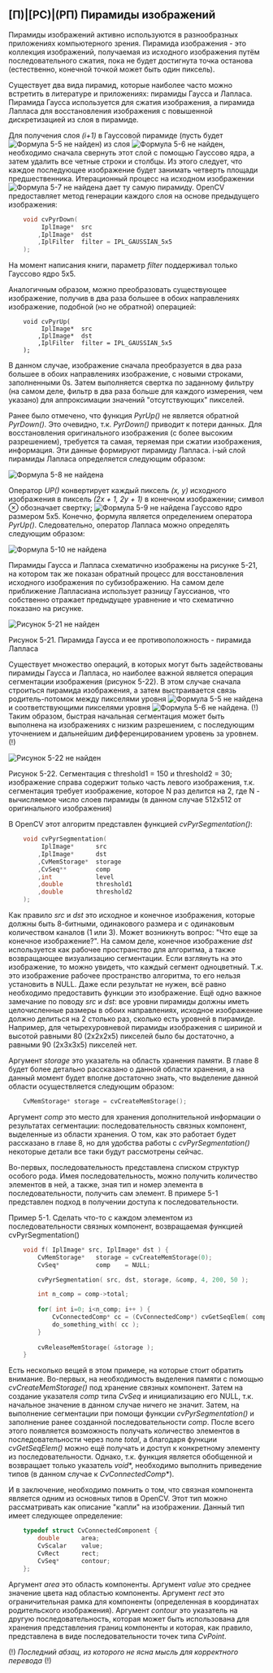 ## [П)|[РС)|(РП) Пирамиды изображений

Пирамиды изображений активно используются в разнообразных приложениях компьютерного зрения. Пирамида изображения - это коллекция изображений, получаемая из исходного изображения путём последовательного сжатия, пока не будет достигнута точка останова (естественно, конечной точкой может быть один пиксель). 

Существует два вида пирамид, которые наиболее часто можно встретить в литературе и приложениях: пирамиды Гаусса и Лапласа. Пирамида Гаусса используется для сжатия изображения, а пирамида Лапласа для восстановления изображения с повышенной дискретизацией из слоя в пирамиде.

Для получения слоя *(i+1)* в Гауссовой пирамиде (пусть будет ![Формула 5-5 не найден](Images/Frml_5_5.jpg)) из слоя ![Формула 5-6 не найден](Images/Frml_5_6.jpg), необходимо сначала свернуть этот слой с помощью Гауссово ядра, а затем удалить все четные строки и столбцы. Из этого следует, что каждое последующее изображение будет занимать четверть площади предшественника. Итерационный процесс на исходном изображении ![Формула 5-7 не найдена](Images/Frml_5_7.jpg) дает ту самую пирамиду. OpenCV предоставляет метод генерации каждого слоя на основе предыдущего изображения: 

```cpp
	void cvPyrDown(
		 IplImage* 	src
		,IplImage* 	dst
		,IplFilter 	filter = IPL_GAUSSIAN_5x5
	);
```

На момент написания книги, параметр *filter* поддерживал только Гауссово ядро 5x5.

Аналогичным образом, можно преобразовать существующее изображение, получив в два раза большее в обоих направлениях изображение, подобной (но не обратной) операцией: 

```
	void cvPyrUp(
		 IplImage* 	src
		,IplImage* 	dst
		,IplFilter 	filter = IPL_GAUSSIAN_5x5
	);
```

В данном случае, изображение сначала преобразуется в два раза большее в обоих направлениях изображение, с новыми строками, заполненными 0s. Затем выполняется свертка по заданному фильтру (на самом деле, фильтр в два раза больше для каждого измерения, чем указано) для аппроксимации значений "отсутствующих" пикселей.

Ранее было отмечено, что функция *PyrUp()* не является обратной *PyrDown()*. Это очевидно, т.к. *PyrDown()* приводит к потери данных. Для восстановления оригинального изображения (с более высоким разрешением), требуется та самая, теряемая при сжатии изображения, информация. Эти данные формируют пирамиду Лапласа. i-ый слой пирамиды Лапласа определяется следующим образом: 

![Формула 5-8 не найдена](Images/Frml_5_8.jpg)

Оператор *UP()* конвертирует каждый пиксель *(x, y)* исходного изображения в пиксель *(2x + 1, 2y + 1)* в конечном изображении; символ ⊗ обозначает свертку; ![Формула 5-9 не найдена](Images/Frml_5_9.jpg) Гауссово ядро размером 5x5. Конечно, формула является определением оператора *PyrUp()*. Следовательно, оператор Лапласа можно определять следующим образом:

![Формула 5-10 не найдена](Images/Frml_5_10.jpg)

Пирамиды Гаусса и Лапласа схематично изображены на рисунке 5-21, на котором так же показан обратный процесс для восстановления исходного изображения по субизображению. На самом деле приближение Лапласиана использует разницу Гауссианов, что собственно отражает предыдущее уравнение и что схематично показано на рисунке.

![Рисунок 5-21 не найден](Images/Pic_5_21.jpg)

Рисунок 5-21. Пирамида Гаусса и ее противоположность - пирамида Лапласа

Существует множество операций, в которых могут быть задействованы пирамиды Гаусса и Лапласа, но наиболее важной является операция сегментации изображения (рисунок 5-22). В этом случае сначала строиться пирамида изображения, а затем выстраивается связь родитель-потомок между пикселями уровня ![Формула 5-5 не найдена](Images/Frml_5_5.jpg) и соответствующими пикселями уровня ![Формула 5-6 не найдена](Images/Frml_5_6.jpg). (!) Таким образом, быстрая начальная сегментация может быть выполнена на изображениях с низким разрешением, с последующим уточнением и дальнейшим дифференцированием уровень за уровнем. (!)

![Рисунок 5-22 не найден](Images/Pic_5_22.jpg)

Рисунок 5-22. Сегментация с threshold1 = 150 и threshold2 = 30; изображение справа содержит только часть левого изображения, т.к. сегментация требует изображение, которое N раз делится на 2, где N - вычисляемое число слоев пирамиды (в данном случае 512x512 от оригинального изображения)

В OpenCV этот алгоритм представлен функцией *cvPyrSegmentation()*:

```cpp
	void cvPyrSegmentation(
		 IplImage* 		src
		,IplImage* 		dst
		,CvMemStorage* 	storage
		,CvSeq** 		comp
		,int 			level
		,double 		threshold1
		,double 		threshold2
	);
```

Как правило *src* и *dst* это исходное и конечное изображения, которые должны быть 8-битными, одинакового размера и с одинаковым количеством каналов (1 или 3). Может возникнуть вопрос: "Что еще за конечное изображение?". На самом деле, конечное изображение *dst* используется как рабочее пространство для алгоритма, а также возвращающее визуализацию сегментации. Если взглянуть на это изображение, то можно увидеть, что каждый сегмент одноцветный. Т.к. это изображение рабочее пространство алгоритма, то его нельзя установить в NULL. Даже если результат не нужен, всё равно необходимо предоставить функции это изображение. Ещё одно важное замечание по поводу *src* и *dst*: все уровни пирамиды должны иметь целочисленные размеры в обоих направлениях, исходное изображение должно делиться на 2 столько раз, сколько есть уровней в пирамиде. Например, для четырехуровневой пирамиды изображения с шириной и высотой равными 80 (2x2x2x5) пикселей было бы достаточно, а равными 90 (2x3x3x5) пикселей нет. 

Аргумент *storage* это указатель на область хранения памяти. В главе 8 будет более детально рассказано о данной области хранения, а на данный момент будет вполне достаточно знать, что выделение данной области осуществляется следующим образом:

```cpp
	CvMemStorage* storage = cvCreateMemStorage();
```

Аргумент *comp* это место для хранения дополнительной информации о результатах сегментации: последовательность связных компонент, выделенные из области хранения. О том, как это работает будет рассказано в главе 8, но для удобства работы с *cvPyrSegmentation()* некоторые детали все таки будут рассмотрены сейчас. 

Во-первых, последовательность представлена списком структур особого рода. Имея последовательность, можно получить количество элементов в ней, а также, зная тип и номер элемента в последовательности, получить сам элемент. В примере 5-1 представлен подход в получении доступа к последовательности.

Пример 5-1. Сделать что-то с каждом элементом из последовательности связных компонент, возвращаемая функцией cvPyrSegmentation()

```cpp
	void f( IplImage* src, IplImage* dst ) {
		CvMemStorage* 	storage = cvCreateMemStorage(0);
		CvSeq* 			comp 	= NULL;

		cvPyrSegmentation( src, dst, storage, &comp, 4, 200, 50 );

		int n_comp = comp->total;
		
		for( int i=0; i<n_comp; i++ ) {
			CvConnectedComp* cc = (CvConnectedComp*) cvGetSeqElem( comp, i );
			do_something_with( cc );
		}
		
		cvReleaseMemStorage( &storage );
	}
```

Есть несколько вещей в этом примере, на которые стоит обратить внимание. Во-первых, на необходимость выделения памяти с помощью *cvCreateMemStorage()* под хранение связных компонент. Затем на создание указателя *comp* типа *CvSeq* и инициализацию его NULL, т.к. начальное значение в данном случае ничего не значит. Затем, на выполнение сегментации при помощи функции *cvPyrSegmentation()* и заполнение ранее созданной последовательности *comp*. После всего этого появляется возможность получать количество элементов в последовательности через поле *total*, а благодаря функции *cvGetSeqElem()* можно ещё получать и доступ к конкретному элементу из последовательности. Однако, т.к. функция является обобщенной и возвращает только указатель *void**, необходимо выполнить приведение типов (в данном случае к *CvConnectedComp**).

И в заключение, необходимо помнить о том, что связная компонента является одним из основных типов в OpenCV. Этот тип можно рассматривать как описание "капли" на изображении. Данный тип имеет следующее определение: 

```cpp
	typedef struct CvConnectedComponent {
		double 		area;
		CvScalar 	value;
		CvRect 		rect;
		CvSeq* 		contour;
	};
```

Аргумент *area* это область компоненты. Аргумент *value* это среднее значение цвета над областью компоненты. Аргумент *rect* это ограничительная рамка для компоненты (определенная в координатах родительского изображения). Аргумент *contour* это указатель на другую последовательность, которая может быть использована для хранения представления границ компоненты и которая, как правило, представлена в виде последовательности точек типа *CvPoint*. 

(!) *Последний абзац, из которого не ясна мысль для корректного перевода* (!)